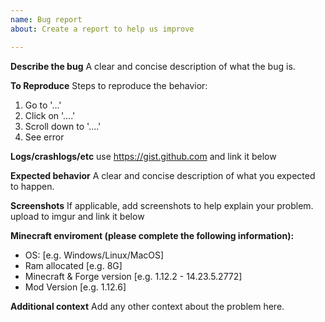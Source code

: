 ```yaml
---
name: Bug report
about: Create a report to help us improve

---
```


**Describe the bug**
A clear and concise description of what the bug is.

**To Reproduce**
Steps to reproduce the behavior:
1. Go to '...'
2. Click on '....'
3. Scroll down to '....'
4. See error

**Logs/crashlogs/etc**
use https://gist.github.com and link it below

**Expected behavior**
A clear and concise description of what you expected to happen.

**Screenshots**
If applicable, add screenshots to help explain your problem.
upload to imgur and link it below

**Minecraft enviroment (please complete the following information):**
 - OS: [e.g. Windows/Linux/MacOS]
 - Ram allocated [e.g. 8G]
 - Minecraft & Forge version [e.g. 1.12.2 - 14.23.5.2772]
 - Mod Version [e.g. 1.12.6]


**Additional context**
Add any other context about the problem here.
